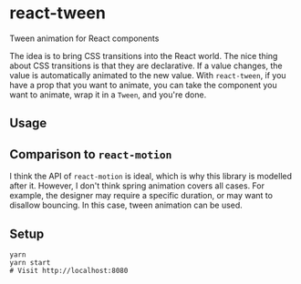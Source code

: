 react-tween
===
Tween animation for React components

The idea is to bring CSS transitions into the React world. The nice thing about CSS transitions is that they are declarative. If a value changes, the value is automatically animated to the new value. With `react-tween`, if you have a prop that you want to animate, you can take the component you want to animate, wrap it in a `Tween`, and you're done.

Usage
---

Comparison to `react-motion`
---
I think the API of `react-motion` is ideal, which is why this library is modelled after it. However, I don't think spring animation covers all cases. For example, the designer may require a specific duration, or may want to disallow bouncing. In this case, tween animation can be used.

Setup
---
```
yarn
yarn start
# Visit http://localhost:8080
```